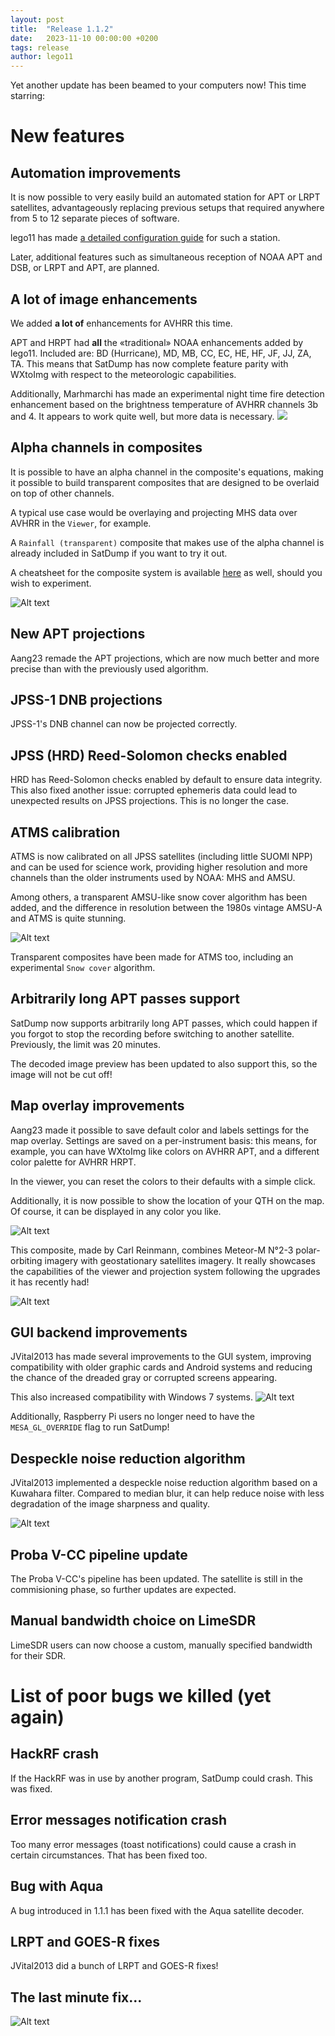 ```yaml
---
layout: post
title:  "Release 1.1.2"
date:   2023-11-10 00:00:00 +0200
tags: release
author: lego11
---
```


Yet another update has been beamed to your computers now!
This time starring:

# New features

## Automation improvements

It is now possible to very easily build an automated station for APT or LRPT satellites, advantageously replacing previous setups that required anywhere from 5 to 12 separate pieces of software.

lego11 has made [a detailed configuration guide](https://www.a-centauri.com/articoli/automating-satellite-reception-with-satdump) for such a station.

Later, additional features such as simultaneous reception of NOAA APT and DSB, or LRPT and APT, are planned.


## A lot of image enhancements

We added **a lot of** enhancements for AVHRR this time.

APT and HRPT had **all** the «traditional» NOAA enhancements added by lego11. Included are: BD (Hurricane), MD, MB, CC, EC, HE, HF, JF, JJ, ZA, TA. This means that SatDump has now complete feature parity with WXtoImg with respect to the meteorologic capabilities.

Additionally, Marhmarchi has made an experimental night time fire detection enhancement based on the brightness temperature of AVHRR channels 3b and 4. It appears to work quite well, but more data is necessary.
![](/assets/release_112/noaa_apt.png)  

## Alpha channels in composites

It is possible to have an alpha channel in the composite's equations, making it possible to build transparent composites that are designed to be overlaid on top of other channels.

A typical use case would be overlaying and projecting MHS data over AVHRR in the `Viewer`, for example. 

A `Rainfall (transparent)` composite that makes use of the alpha channel is already included in SatDump if you want to try it out.

A cheatsheet for the composite system is available [here](https://www.a-centauri.com/articoli/satdump-composites-cheatsheet) as well, should you wish to experiment.

![Alt text](/assets/release_112/mhs.png)


## New APT projections

Aang23 remade the APT projections, which are now much better and more precise than with the previously used algorithm.

## JPSS-1 DNB projections

JPSS-1's DNB channel can now be projected correctly.

## JPSS (HRD) Reed-Solomon checks enabled

HRD has Reed-Solomon checks enabled by default to ensure data integrity. This also fixed another issue: corrupted ephemeris data could lead to unexpected results on JPSS projections. This is no longer the case.

## ATMS calibration

ATMS is now calibrated on all JPSS satellites (including little SUOMI NPP) and can be used for science work, providing higher resolution and more channels than the older instruments used by NOAA: MHS and AMSU.

Among others, a transparent AMSU-like snow cover algorithm has been added, and the difference in resolution between the 1980s vintage AMSU-A and ATMS is quite stunning.

![Alt text](/assets/release_112/atms.png)

Transparent composites have been made for ATMS too, including an experimental `Snow cover` algorithm. 

## Arbitrarily long APT passes support

SatDump now supports arbitrarily long APT passes, which could happen if you forgot to stop the recording before switching to another satellite. Previously, the limit was 20 minutes.

The decoded image preview has been updated to also support this, so the image will not be cut off!

## Map overlay improvements

Aang23 made it possible to save default color and labels settings for the map overlay. Settings are saved on a per-instrument basis: this means, for example, you can have WXtoImg like colors on AVHRR APT, and a different color palette for AVHRR HRPT.

In the viewer, you can reset the colors to their defaults with a simple click.

Additionally, it is now possible to show the location of your QTH on the map. Of course, it can be displayed in any color you like.

![Alt text](/assets/release_112/map.png)

This composite, made by Carl Reinmann, combines Meteor-M N°2-3 polar-orbiting imagery with geostationary satellites imagery.
It really showcases the capabilities of the viewer and projection system following the upgrades it has recently had!

![Alt text](/assets/release_112/earth.png)

## GUI backend improvements

JVital2013 has made several improvements to the GUI system, improving compatibility with older graphic cards and Android systems and reducing the chance of the dreaded gray or corrupted screens appearing. 

This also increased compatibility with Windows 7 systems.
![Alt text](/assets/release_112/GUI.png)

Additionally, Raspberry Pi users no longer need to have the `MESA_GL_OVERRIDE` flag to run SatDump!

## Despeckle noise reduction algorithm

JVital2013 implemented a despeckle noise reduction algorithm based on a Kuwahara filter. Compared to median blur, it can help reduce noise with less degradation of the image sharpness and quality.

![Alt text](/assets/release_112/despeckle.png)

## Proba V-CC pipeline update

The Proba V-CC's pipeline has been updated. The satellite is still in the commisioning phase, so further updates are expected.

## Manual bandwidth choice on LimeSDR

LimeSDR users can now choose a custom, manually specified bandwidth for their SDR.

# List of poor bugs we killed (yet again)

## HackRF crash

If the HackRF was in use by another program, SatDump could crash. This was fixed.

## Error messages notification crash

Too many error messages (toast notifications) could cause a crash in certain circumstances. That has been fixed too.

## Bug with Aqua

A bug introduced in 1.1.1 has been fixed with the Aqua satellite decoder.

## LRPT and GOES-R fixes

JVital2013 did a bunch of LRPT and GOES-R fixes!

## The last minute fix...

![Alt text](/assets/release_112/image.png)
